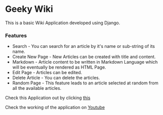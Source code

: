 # Geeky Wiki

This is a basic Wiki Application developed using Django. 

### Features

* Search - You can search for an article by it's name or sub-string of its name.
* Create New Page -  New Articles can be created with title and content.
* Markdown - Article content to be written in Markdown Language which will be eventually be rendered as HTML Page.
* Edit Page - Articles can be edited.
* Delete Article - You can delete the articles.
* Random Page - This feature leads to an article selected at random from all the available articles.

 Check this Application out by clicking [this](https://app-piwiki.herokuapp.com)
 
 Check the working of the application on [Youtube](https://www.youtube.com/watch?v=U4HhAaBymUE)
